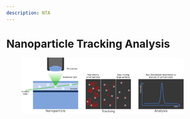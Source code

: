 ```yaml
---
description: NTA
---
```


# Nanoparticle Tracking Analysis

<figure><img src="../../../.gitbook/assets/analysis - NTA.png" alt=""><figcaption></figcaption></figure>

